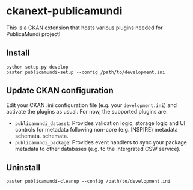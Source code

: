 ckanext-publicamundi
====================

This is a CKAN extension that hosts various plugins needed for PublicaMundi project!

Install
-------

    python setup.py develop
    paster publicamundi-setup --config /path/to/development.ini

Update CKAN configuration
-------------------------

Edit your CKAN .ini configuration file (e.g. your `development.ini`) and activate the
plugins as usual. For now, the supported plugins are:

 * `publicamundi_dataset`: Provides validation logic, storage logic and UI controls for metadata following non-core (e.g. INSPIRE) metadata schemata.
  schemata.
 * `publicamundi_package`: Provides event handlers to sync your package metadata to other
    databases (e.g. to the intergrated CSW service).

Uninstall
---------

    paster publicamundi-cleanup --config /path/to/development.ini

